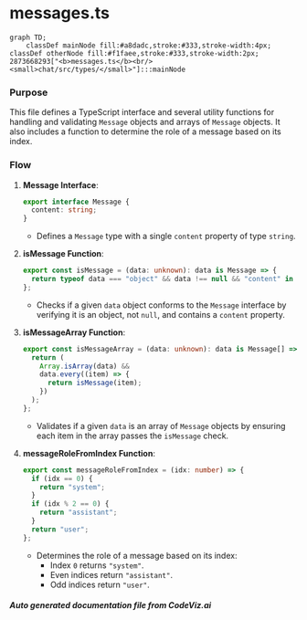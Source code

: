 # messages.ts

```mermaid
graph TD;
    classDef mainNode fill:#a8dadc,stroke:#333,stroke-width:4px;
classDef otherNode fill:#f1faee,stroke:#333,stroke-width:2px;
2873668293["<b>messages.ts</b><br/><small>chat/src/types/</small>"]:::mainNode

```
### Purpose
This file defines a TypeScript interface and several utility functions for handling and validating `Message` objects and arrays of `Message` objects. It also includes a function to determine the role of a message based on its index.

### Flow
1. **Message Interface**: 
   ```typescript
   export interface Message {
     content: string;
   }
   ```
   - Defines a `Message` type with a single `content` property of type `string`.

2. **isMessage Function**: 
   ```typescript
   export const isMessage = (data: unknown): data is Message => {
     return typeof data === "object" && data !== null && "content" in data;
   };
   ```
   - Checks if a given `data` object conforms to the `Message` interface by verifying it is an object, not `null`, and contains a `content` property.

3. **isMessageArray Function**: 
   ```typescript
   export const isMessageArray = (data: unknown): data is Message[] => {
     return (
       Array.isArray(data) &&
       data.every((item) => {
         return isMessage(item);
       })
     );
   };
   ```
   - Validates if a given `data` is an array of `Message` objects by ensuring each item in the array passes the `isMessage` check.

4. **messageRoleFromIndex Function**: 
   ```typescript
   export const messageRoleFromIndex = (idx: number) => {
     if (idx == 0) {
       return "system";
     }
     if (idx % 2 == 0) {
       return "assistant";
     }
     return "user";
   };
   ```
   - Determines the role of a message based on its index:
     - Index `0` returns `"system"`.
     - Even indices return `"assistant"`.
     - Odd indices return `"user"`.

##### Auto generated documentation file from CodeViz.ai
